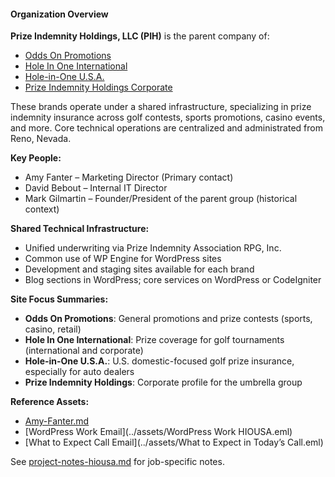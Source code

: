 #### Organization Overview

**Prize Indemnity Holdings, LLC (PIH)** is the parent company of:
- [Odds On Promotions](https://www.oddsonpromotions.com)
- [Hole In One International](https://www.holeinoneinternational.com)
- [Hole-in-One U.S.A.](https://www.hiousa.com)
- [Prize Indemnity Holdings Corporate](https://www.prizeindemnityholdings.com)

These brands operate under a shared infrastructure, specializing in prize indemnity insurance across golf contests, sports promotions, casino events, and more. Core technical operations are centralized and administrated from Reno, Nevada.

**Key People:**
- Amy Fanter – Marketing Director (Primary contact)
- David Bebout – Internal IT Director
- Mark Gilmartin – Founder/President of the parent group (historical context)

**Shared Technical Infrastructure:**
- Unified underwriting via Prize Indemnity Association RPG, Inc.
- Common use of WP Engine for WordPress sites
- Development and staging sites available for each brand
- Blog sections in WordPress; core services on WordPress or CodeIgniter

**Site Focus Summaries:**
- **Odds On Promotions**: General promotions and prize contests (sports, casino, retail)
- **Hole In One International**: Prize coverage for golf tournaments (international and corporate)
- **Hole-in-One U.S.A.**: U.S. domestic-focused golf prize insurance, especially for auto dealers
- **Prize Indemnity Holdings**: Corporate profile for the umbrella group

**Reference Assets:**
- [Amy-Fanter.md](../assets/Amy-Fanter.md)
- [WordPress Work Email](../assets/WordPress Work HIOUSA.eml)
- [What to Expect Call Email](../assets/What to Expect in Today’s Call.eml)

See [project-notes-hiousa.md](project-notes-hiousa.md) for job-specific notes.
